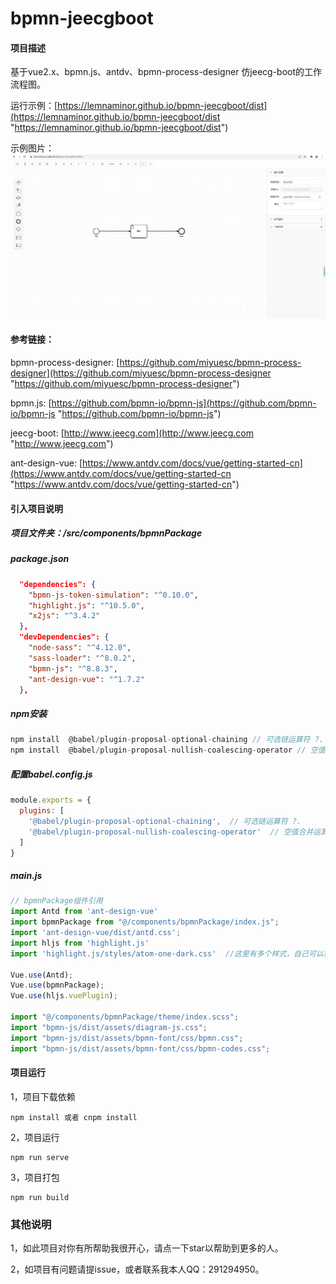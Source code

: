 # bpmn-jeecgboot

#### 项目描述
基于vue2.x、bpmn.js、antdv、bpmn-process-designer 仿jeecg-boot的工作流程图。

运行示例：[https://lemnaminor.github.io/bpmn-jeecgboot/dist](https://lemnaminor.github.io/bpmn-jeecgboot/dist "https://lemnaminor.github.io/bpmn-jeecgboot/dist")

示例图片：![节点](./src/assets/demo01.png)

#### 参考链接：
bpmn-process-designer: [https://github.com/miyuesc/bpmn-process-designer](https://github.com/miyuesc/bpmn-process-designer "https://github.com/miyuesc/bpmn-process-designer")

bpmn.js: [https://github.com/bpmn-io/bpmn-js](https://github.com/bpmn-io/bpmn-js "https://github.com/bpmn-io/bpmn-js")

jeecg-boot: [http://www.jeecg.com](http://www.jeecg.com "http://www.jeecg.com")

ant-design-vue: [https://www.antdv.com/docs/vue/getting-started-cn](https://www.antdv.com/docs/vue/getting-started-cn "https://www.antdv.com/docs/vue/getting-started-cn")

#### 引入项目说明

##### 项目文件夹：/src/components/bpmnPackage

##### package.json
```json
  "dependencies": {
    "bpmn-js-token-simulation": "^0.10.0",
    "highlight.js": "^10.5.0",
    "x2js": "^3.4.2"
  },
  "devDependencies": {
    "node-sass": "^4.12.0",
    "sass-loader": "^8.0.2",
    "bpmn-js": "^8.8.3",
    "ant-design-vue": "^1.7.2"
  },
```


##### npm安装
```js
npm install  @babel/plugin-proposal-optional-chaining // 可选链运算符 ?.
npm install  @babel/plugin-proposal-nullish-coalescing-operator // 空值合并运算符 ??
```

##### 配置babel.config.js
```js
module.exports = {
  plugins: [
    '@babel/plugin-proposal-optional-chaining',  // 可选链运算符 ?.
    '@babel/plugin-proposal-nullish-coalescing-operator'  // 空值合并运算符 ??
  ]
}
```

##### main.js
```js
// bpmnPackage组件引用
import Antd from 'ant-design-vue'
import bpmnPackage from "@/components/bpmnPackage/index.js";
import 'ant-design-vue/dist/antd.css';
import hljs from 'highlight.js'
import 'highlight.js/styles/atom-one-dark.css'  //这里有多个样式，自己可以根据需要切换

Vue.use(Antd);
Vue.use(bpmnPackage);
Vue.use(hljs.vuePlugin);

import "@/components/bpmnPackage/theme/index.scss";
import "bpmn-js/dist/assets/diagram-js.css";
import "bpmn-js/dist/assets/bpmn-font/css/bpmn.css";
import "bpmn-js/dist/assets/bpmn-font/css/bpmn-codes.css";
```

#### 项目运行
1，项目下载依赖
```
npm install 或者 cnpm install
```
2，项目运行
```
npm run serve
```
3，项目打包
```
npm run build
```

### 其他说明
1，如此项目对你有所帮助我很开心，请点一下star以帮助到更多的人。

2，如项目有问题请提issue，或者联系我本人QQ：291294950。